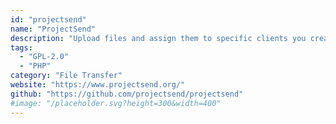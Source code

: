 ```yaml
---
id: "projectsend"
name: "ProjectSend"
description: "Upload files and assign them to specific clients you create. Give access to those files to your clients."
tags:
  - "GPL-2.0"
  - "PHP"
category: "File Transfer"
website: "https://www.projectsend.org/"
github: "https://github.com/projectsend/projectsend"
#image: "/placeholder.svg?height=300&width=400"
---
```


